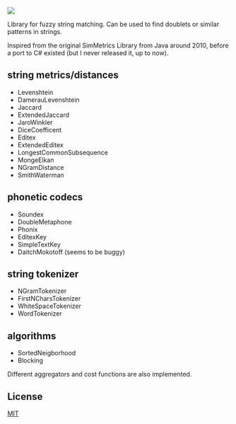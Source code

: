 ![](https://github.com/Assets/images/TTwinFinder_Logo.png) 

Library for fuzzy string matching. 
Can be used to find doublets or similar patterns in strings.

Inspired from the original SimMetrics Library from Java around 2010, 
before a port to C# existed (but I never released it, up to now).

## string metrics/distances
* Levenshtein
* DamerauLevenshtein
* Jaccard
* ExtendedJaccard
* JaroWinkler
* DiceCoefficent 
* Editex
* ExtendedEditex
* LongestCommonSubsequence
* MongeElkan
* NGramDistance
* SmithWaterman

## phonetic codecs
* Soundex
* DoubleMetaphone
* Phonix
* EditexKey
* SimpleTextKey
* DaitchMokotoff (seems to be buggy)

## string tokenizer
* NGramTokenizer
* FirstNCharsTokenizer
* WhiteSpaceTokenizer
* WordTokenizer

## algorithms
* SortedNeigborhood
* Blocking

Different aggregators and cost functions are also implemented.

## License

[MIT](License.txt)